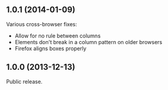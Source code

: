 ## 1.0.1 (2014-01-09)

Various cross-browser fixes:
- Allow for no rule between columns
- Elements don't break in a column pattern on older browsers
- Firefox aligns boxes properly

## 1.0.0 (2013-12-13)

Public release.
